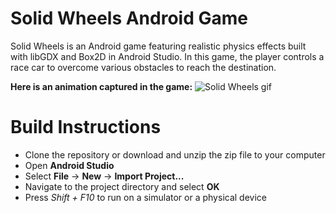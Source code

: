 # Solid Wheels Android Game
Solid Wheels is an Android game featuring realistic physics effects built with libGDX and Box2D in Android Studio.
In this game, the player controls a race car to overcome various obstacles to reach the destination.

**Here is an animation captured in the game:**
![Solid Wheels gif](https://github.com/tonyzhang617/Solid-Wheels/raw/master/demo/demo.gif)

# Build Instructions
- Clone the repository or download and unzip the zip file to your computer
- Open **Android Studio**
- Select **File** -> **New** -> **Import Project...**
- Navigate to the project directory and select **OK**
- Press *Shift + F10* to run on a simulator or a physical device
